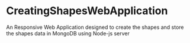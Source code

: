 # CreatingShapesWebApplication
An Responsive Web Application designed to create the shapes and store the shapes data in MongoDB using Node-js server
